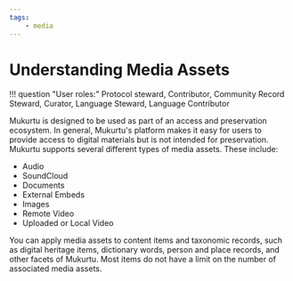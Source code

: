 ```yaml
---
tags: 
    - media
---
```

# Understanding Media Assets

!!! question "User roles:"
    Protocol steward, Contributor, Community Record Steward, Curator, Language Steward, Language Contributor 

Mukurtu is designed to be used as part of an access and preservation ecosystem. In general, Mukurtu's platform makes it easy for users to provide access to digital materials but is not intended for preservation. Mukurtu supports several different types of media assets. These include:

- Audio 
- SoundCloud 
- Documents 
- External Embeds 
- Images 
- Remote Video 
- Uploaded or Local Video 

You can apply media assets to content items and taxonomic records, such as digital heritage items, dictionary words, person and place records, and other facets of Mukurtu. Most items do not have a limit on the number of associated media assets.
